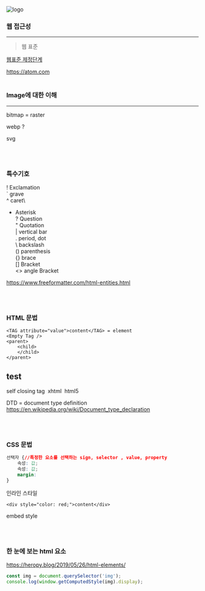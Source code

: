 

![logo](https://heropy.blog/css/images/vendor_icons/html5.png)

### 웹 접근성
***

> 웹 표준


[웹표준 제정단계](https://wit.nts-corp.com/2013/10/16/280)

<https://atom.com>
<br />
<br />

### Image에 대한 이해

***

bitmap = raster

webp ?

svg

<br />
<br />

### 특수기호

! Exclamation\
` grave\
^ caret\
* Asterisk\
? Question\
" Quotation\
| vertical bar\
. period, dot\
\ backslash\
() parenthesis\
{} brace\
[] Bracket\
<> angle Bracket

<https://www.freeformatter.com/html-entities.html>

<br />
<br />

### HTML 문법

```
<TAG attribute="value">content</TAG> = element
<Empty Tag />
<parent>
    <child>
    </child>
</parent>
```

<section>
    <h1>test</h1>
</section>

self closing tag 
<img /> xhtml
<img> html5

DTD = document type definition
<https://en.wikipedia.org/wiki/Document_type_declaration>


<br />
<br />

### CSS 문법

```css
선택자 {//특정한 요소를 선택하는 sign, selector , value, property
    속성: 값;
    속성: 값;
    margin:
}
```

인라인 스타일

`<div style="color: red;">content</div>`

embed style

<br />
<br />

### 한 눈에 보는 html 요소

<https://heropy.blog/2019/05/26/html-elements/>

```javascript
const img = document.querySelector('img');
console.log(window.getComputedStyle(img).display);
```